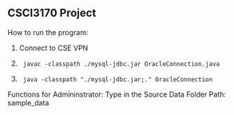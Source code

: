 ## CSCI3170 Project
How to run the program:
1. Connect to CSE VPN
2.      javac -classpath ./mysql-jdbc.jar OracleConnection.java
3.      java -classpath "./mysql-jdbc.jar;." OracleConnection

Functions for Admininstrator:
Type in the Source Data Folder Path: sample_data
